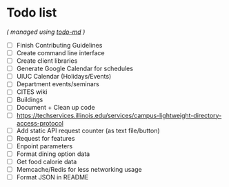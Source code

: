 # Todo list

_\( managed using [todo-md](https://github.com/Hypercubed/todo-md) \)_

- [ ] Finish Contributing Guidelines
- [ ] Create command line interface
- [ ] Create client libraries
- [ ] Generate Google Calendar for schedules
- [ ] UIUC Calendar (Holidays/Events)
- [ ] Department events/seminars
- [ ] CITES wiki
- [ ] Buildings
- [ ] Document + Clean up code
- [ ] https://techservices.illinois.edu/services/campus-lightweight-directory-access-protocol
- [ ] Add static API request counter (as text file/button)
- [ ] Request for features
- [ ] Enpoint parameters
- [ ] Format dining option data
- [ ] Get food calorie data
- [ ] Memcache/Redis for less networking usage
- [ ] Format JSON in README